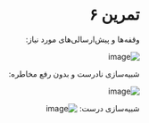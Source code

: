 <div dir="rtl">


# تمرین ۶
وقفه‌ها و پیش‌ارسالی‌های مورد نیاز:
  
  ![image](https://github.com/Amirhosseinbayat/ComputerArchitecture-Course/assets/77579794/acd5cc5c-ee72-4415-bc46-532892867764)

  شبیه‌سازی نادرست و بدون رفع مخاطره:
  
  ![image](https://github.com/Amirhosseinbayat/ComputerArchitecture-Course/assets/77579794/a5ed4da4-817c-4d61-8b7b-41841df9a351)

  
  شبیه‌سازی درست:
  ![image](https://github.com/Amirhosseinbayat/ComputerArchitecture-Course/assets/77579794/cc5ae4b5-0057-42f7-99d9-63b83b8bed23)

  
  
</div>

